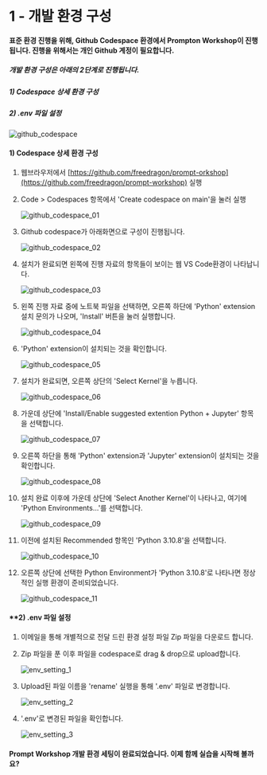 # 1 - 개발 환경 구성

#### 표준 환경 진행을 위해, Github Codespace 환경에서 Prompton Workshop이 진행됩니다. 진행을 위해서는 개인 Github 계정이 필요합니다.  

##### 개발 환경 구성은 아래의 2단계로 진행됩니다.

##### 1) Codespace 상세 환경 구성

##### 2) .env 파일 설정

![github_codespace](../images/github_codespace.png)



#### **1) Codespace 상세 환경 구성**

1. 웹브라우저에서 [https://github.com/freedragon/prompt-orkshop](https://github.com/freedragon/prompt-workshop) 실행

   

2. Code > Codespaces 항목에서 'Create codespace on main'을 눌러 실행

   <!-- ![github_codespace_01](../images/github_codespace_01.png) -->

   ![github_codespace_01](../images/initial-screen-shot.jpg)

3. Github codespace가 아래화면으로 구성이 진행됩니다.

   ![github_codespace_02](../images/github_codespace_02.png)

   

4. 설치가 완료되면 왼쪽에 진행 자료의 항목들이 보이는 웹 VS Code환경이 나타납니다.  

   ![github_codespace_03](../images/github_codespace_03.png)

   

5. 왼쪽 진행 자료 중에 노트북 파일을 선택하면, 오른쪽 하단에 'Python' extension 설치 문의가 나오며, 'Install' 버튼을 눌러 실행합니다.   

   ![github_codespace_04](../images/github_codespace_04.png)

   

6. 'Python' extension이 설치되는 것을 확인합니다. 

   ![github_codespace_05](../images/github_codespace_05.png)

   

7. 설치가 완료되면, 오른쪽 상단의 'Select Kernel'을 누릅니다.

   ![github_codespace_06](../images/github_codespace_06.png)

   

8. 가운데 상단에 'Install/Enable suggested extention Python + Jupyter' 항목을 선택합니다.

   ![github_codespace_07](../images/github_codespace_07.png)

   

9. 오른쪽 하단을 통해 'Python' extension과 'Jupyter' extension이 설치되는 것을 확인합니다.

   ![github_codespace_08](../images/github_codespace_08.png)

   

10. 설치 완료 이후에 가운데 상단에 'Select Another Kernel'이 나타나고, 여기에 'Python Environments...'를 선택합니다.

    ![github_codespace_09](../images/github_codespace_09.png)

    

11. 이전에 설치된 Recommended 항목인 'Python 3.10.8'을 선택합니다.

    ![github_codespace_10](../images/github_codespace_10.png)

    

12. 오른쪽 상단에 선택한 Python Environment가 'Python 3.10.8'로 나타나면 정상적인 실행 환경이 준비되었습니다.

    ![github_codespace_11](../images/github_codespace_11.png)



#### **2) .env 파일 설정

1. 이메일을 통해 개별적으로 전달 드린 환경 설정 파일 Zip 파일을 다운로드 합니다. 

   

2. Zip 파일을 푼 이후 파일을 codespace로 drag & drop으로 upload합니다.

   ![env_setting_1](../images/env_setting_1.PNG)

   

3. Upload된 파일 이름을 'rename' 실행을 통해 '.env' 파일로 변경합니다.

   ![env_setting_2](../images/env_setting_2.PNG)

   

4. '.env'로 변경된 파일을 확인합니다. 

   ![env_setting_3](../images/env_setting_3.PNG)



#### Prompt Workshop  개발 환경 세팅이 완료되었습니다. 이제 함께 실습을 시작해 볼까요?
